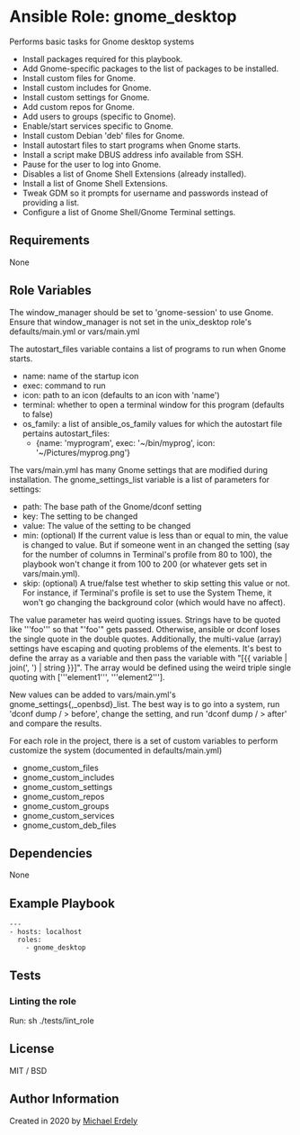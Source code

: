 # Ansible Role: gnome_desktop

Performs basic tasks for Gnome desktop systems

* Install packages required for this playbook.
* Add Gnome-specific packages to the list of packages to be installed.
* Install custom files for Gnome.
* Install custom includes for Gnome.
* Install custom settings for Gnome.
* Add custom repos for Gnome.
* Add users to groups (specific to Gnome).
* Enable/start services specific to Gnome.
* Install custom Debian 'deb' files for Gnome.
* Install autostart files to start programs when Gnome starts.
* Install a script make DBUS address info available from SSH.
* Pause for the user to log into Gnome.
* Disables a list of Gnome Shell Extensions (already installed).
* Install a list of Gnome Shell Extensions.
* Tweak GDM so it prompts for username and passwords instead of providing a list.
* Configure a list of Gnome Shell/Gnome Terminal settings.

## Requirements

None

## Role Variables

The window_manager should be set to 'gnome-session' to use Gnome. Ensure that window_manager is not set in the unix_desktop role's defaults/main.yml or vars/main.yml

The autostart_files variable contains a list of programs to run when Gnome starts.
- name: name of the startup icon
- exec: command to run
- icon: path to an icon (defaults to an icon with 'name')
- terminal: whether to open a terminal window for this program (defaults to false)
- os_family: a list of ansible_os_family values for which the autostart file pertains autostart_files:
  - {name: 'myprogram', exec: '\~/bin/myprog', icon: '\~/Pictures/myprog.png'}

The vars/main.yml has many Gnome settings that are modified during installation.
The gnome_settings_list variable is a list of parameters for settings:

* path: The base path of the Gnome/dconf setting
* key: The setting to be changed
* value: The value of the setting to be changed
* min: (optional) If the current value is less than or equal to min, the value is changed to value.  But if someone went in an changed the setting (say for the number of columns in Terminal's profile from 80 to 100), the playbook won't change it from 100 to 200 (or whatever gets set in vars/main.yml).
* skip: (optional) A true/false test whether to skip setting this value or not. For instance, if Terminal's profile is set to use the System Theme, it won't go changing the background color (which would have no affect).

The value parameter has weird quoting issues. Strings have to be quoted like '''foo''' so that "'foo'" gets passed.  Otherwise, ansible or dconf loses the single quote in the double quotes.  Additionally, the multi-value (array) settings have escaping and quoting problems of the elements.  It's best to define the array as a variable and then pass the variable with "[{{ variable | join(', ') | string }}]".  The array would be defined using the weird triple single quoting with ['''element1''', '''element2'''].

New values can be added to vars/main.yml's gnome_settings{,_openbsd}_list. The best way is to go into a system, run 'dconf dump / > before', change the setting, and run 'dconf dump / > after' and compare the results.

For each role in the project, there is a set of custom variables to perform customize the system (documented in defaults/main.yml)

* gnome_custom_files
* gnome_custom_includes
* gnome_custom_settings
* gnome_custom_repos
* gnome_custom_groups
* gnome_custom_services
* gnome_custom_deb_files

## Dependencies

None

## Example Playbook

    ---
    - hosts: localhost
      roles:
        - gnome_desktop

## Tests

### Linting the role

Run: sh ./tests/lint_role

## License

MIT / BSD

## Author Information

Created in 2020 by [Michael Erdely](mike@erdelynet.com)

